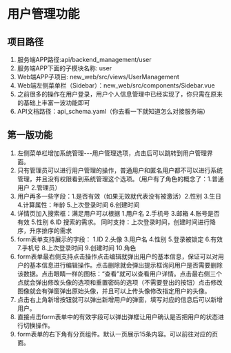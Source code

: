 # 用户管理功能

## 项目路径
1. 服务端APP路径:api/backend_management/user
2. 服务端APP下面的子模块名称: user
3. Web端APP子项目: new_web/src/views/UserManagement
4. Web端左侧菜单栏（Sidebar）：new_web/src/components/Sidebar.vue
5. 之前很多的操作在用户登录，用户个人信息管理中已经实现了，你只需在原来的基础上丰富一波功能即可
6. API文档路径：api_schema.yaml（你去看一下就知道怎么对接服务端）


## 第一版功能
1. 左侧菜单栏增加系统管理---用户管理选项，点击后可以跳转到用户管理界面。
2. 只有管理员可以进行用户管理的操作，普通用户和匿名用户都不可以进行系统管理，并且没有权限看到系统管理这个选项。（用户有了角色的概念了：1.普通用户 2.管理员）
3. 用户再多一些字段：1.是否有效（如果无效就代表没有被激活）2.性别  3.生日  4.计算属性：年龄 5.上次登录时间 6.创建时间
4. 详情页加入搜索框：满足用户可以根据 1.用户名 2.手机号 3.邮箱 4.账号是否有效 5.性别 6.ID  搜索的需求。
同时支持：上次登录时间，创建时间进行降序，升序排序的需求
5. form表单支持展示的字段：
1.ID 2.头像	3.用户名 4.性别 5.登录被锁定 6.有效 7.手机号 8.上次登录时间 9.创建时间 10.角色	
6. form表单最右侧支持点击操作点击编辑就弹出用户的基本信息，保证可以对用户的基本信息进行编辑操作。点击删除就会弹出提示框询问用户是否需要删除该数据。点击眼睛一样的图标：“查看”就可以查看用户详情。点击最右侧三个点就会弹出修改头像的选项和重置密码的选项（不需要登出的按钮）点击修改图像就会有弹窗弹出原始头像，并且可以上传头像修改指定用户的头像。
7. 点击右上角新增按钮就可以弹出新增用户的弹窗，填写对应的信息后可以新增用户。
8. 直接点击form表单中的有效字段可以弹出弹框让用户确认是否把用户的状态进行切换操作。
9. form表单的右下角有分页组件。默认一页展示15条内容。可以前往对应的页面。